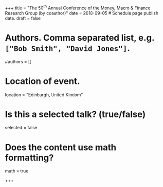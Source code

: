 +++
title = "The $50^{th}$ Annual Conference of the Money, Macro & Finance Research Group (by coauthor)"
date = 2018-09-05  # Schedule page publish date.
draft = false

# Authors. Comma separated list, e.g. `["Bob Smith", "David Jones"]`.
#authors = []

# Location of event.
location = "Edinburgh, United Kindom"

# Is this a selected talk? (true/false)
selected = false

# Does the content use math formatting?
math = true

+++
